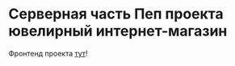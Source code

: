 # Серверная часть Пеп проекта ювелирный интернет-магазин

Фронтенд проекта [тут](https://github.com/VoskresenskayaM/jewelryShopFrontend)!